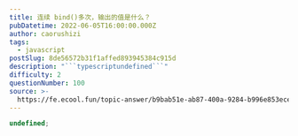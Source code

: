 ```yaml
---
title: 连续 bind()多次，输出的值是什么？
pubDatetime: 2022-06-05T16:00:00.000Z
author: caorushizi
tags:
  - javascript
postSlug: 8de56572b31f1affed893945384c915d
description: "```typescriptundefined```"
difficulty: 2
questionNumber: 100
source: >-
  https://fe.ecool.fun/topic-answer/b9bab51e-ab87-400a-9284-b996e853ecec?orderBy=updateTime&order=desc&tagId=10
---
```


```typescript
undefined;
```
